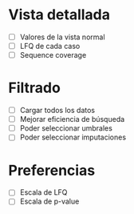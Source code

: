 # Vista detallada

* [ ] Valores de la vista normal
* [ ] LFQ de cada caso
* [ ] Sequence coverage

# Filtrado

* [ ] Cargar todos los datos
* [ ] Mejorar eficiencia de búsqueda
* [ ] Poder seleccionar umbrales
* [ ] Poder seleccionar imputaciones

# Preferencias

* [ ] Escala de LFQ
* [ ] Escala de p-value